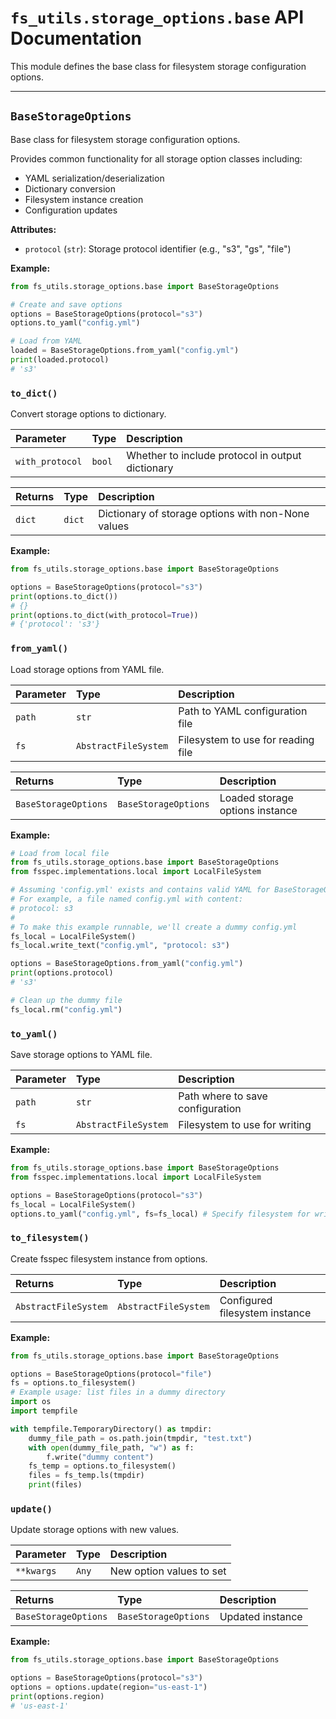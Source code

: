 # `fs_utils.storage_options.base` API Documentation

This module defines the base class for filesystem storage configuration options.

---

## `BaseStorageOptions`

Base class for filesystem storage configuration options.

Provides common functionality for all storage option classes including:

- YAML serialization/deserialization
- Dictionary conversion
- Filesystem instance creation
- Configuration updates

**Attributes:**

*   `protocol` (`str`): Storage protocol identifier (e.g., "s3", "gs", "file")

**Example:**

```python
from fs_utils.storage_options.base import BaseStorageOptions

# Create and save options
options = BaseStorageOptions(protocol="s3")
options.to_yaml("config.yml")

# Load from YAML
loaded = BaseStorageOptions.from_yaml("config.yml")
print(loaded.protocol)
# 's3'
```

### `to_dict()`

Convert storage options to dictionary.

| Parameter | Type | Description |
| :-------- | :--- | :---------- |
| `with_protocol` | `bool` | Whether to include protocol in output dictionary |

| Returns | Type | Description |
| :------ | :--- | :---------- |
| `dict` | `dict` | Dictionary of storage options with non-None values |

**Example:**

```python
from fs_utils.storage_options.base import BaseStorageOptions

options = BaseStorageOptions(protocol="s3")
print(options.to_dict())
# {}
print(options.to_dict(with_protocol=True))
# {'protocol': 's3'}
```

### `from_yaml()`

Load storage options from YAML file.

| Parameter | Type | Description |
| :-------- | :--- | :---------- |
| `path` | `str` | Path to YAML configuration file |
| `fs` | `AbstractFileSystem` | Filesystem to use for reading file |

| Returns | Type | Description |
| :------ | :--- | :---------- |
| `BaseStorageOptions` | `BaseStorageOptions` | Loaded storage options instance |

**Example:**

```python
# Load from local file
from fs_utils.storage_options.base import BaseStorageOptions
from fsspec.implementations.local import LocalFileSystem

# Assuming 'config.yml' exists and contains valid YAML for BaseStorageOptions
# For example, a file named config.yml with content:
# protocol: s3
#
# To make this example runnable, we'll create a dummy config.yml
fs_local = LocalFileSystem()
fs_local.write_text("config.yml", "protocol: s3")

options = BaseStorageOptions.from_yaml("config.yml")
print(options.protocol)
# 's3'

# Clean up the dummy file
fs_local.rm("config.yml")
```

### `to_yaml()`

Save storage options to YAML file.

| Parameter | Type | Description |
| :-------- | :--- | :---------- |
| `path` | `str` | Path where to save configuration |
| `fs` | `AbstractFileSystem` | Filesystem to use for writing |

**Example:**

```python
from fs_utils.storage_options.base import BaseStorageOptions
from fsspec.implementations.local import LocalFileSystem

options = BaseStorageOptions(protocol="s3")
fs_local = LocalFileSystem()
options.to_yaml("config.yml", fs=fs_local) # Specify filesystem for writing
```

### `to_filesystem()`

Create fsspec filesystem instance from options.

| Returns | Type | Description |
| :------ | :--- | :---------- |
| `AbstractFileSystem` | `AbstractFileSystem` | Configured filesystem instance |

**Example:**

```python
from fs_utils.storage_options.base import BaseStorageOptions

options = BaseStorageOptions(protocol="file")
fs = options.to_filesystem()
# Example usage: list files in a dummy directory
import os
import tempfile

with tempfile.TemporaryDirectory() as tmpdir:
    dummy_file_path = os.path.join(tmpdir, "test.txt")
    with open(dummy_file_path, "w") as f:
        f.write("dummy content")
    fs_temp = options.to_filesystem()
    files = fs_temp.ls(tmpdir)
    print(files)
```

### `update()`

Update storage options with new values.

| Parameter | Type | Description |
| :-------- | :--- | :---------- |
| `**kwargs` | `Any` | New option values to set |

| Returns | Type | Description |
| :------ | :--- | :---------- |
| `BaseStorageOptions` | `BaseStorageOptions` | Updated instance |

**Example:**

```python
from fs_utils.storage_options.base import BaseStorageOptions

options = BaseStorageOptions(protocol="s3")
options = options.update(region="us-east-1")
print(options.region)
# 'us-east-1'
```